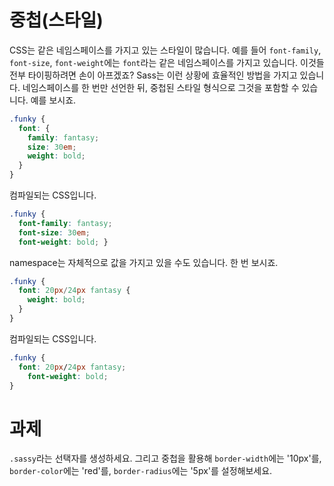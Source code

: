 # 중첩(스타일)

CSS는 같은 네임스페이스를 가지고 있는 스타일이 많습니다. 예를 들어 `font-family`, `font-size`, `font-weight`에는 `font`라는 같은 네임스페이스를 가지고 있습니다. 이것들 전부 타이핑하려면 손이 아프겠죠? Sass는 이런 상황에 효율적인 방법을 가지고 있습니다. 네임스페이스를 한 번만 선언한 뒤, 중첩된 스타일 형식으로 그것을 포함할 수 있습니다.
예를 보시죠.

```scss
.funky {
  font: {
    family: fantasy;
    size: 30em;
    weight: bold;
  }
}
```

컴파일되는 CSS입니다.

```css
.funky {
  font-family: fantasy;
  font-size: 30em;
  font-weight: bold; }
```

namespace는 자체적으로 값을 가지고 있을 수도 있습니다. 한 번 보시죠.

```scss
.funky {
  font: 20px/24px fantasy {
    weight: bold;
  }
}
```

컴파일되는 CSS입니다.

```css
.funky {
  font: 20px/24px fantasy;
    font-weight: bold;
}
```

# 과제

`.sassy`라는 선택자를 생성하세요. 그리고 중첩을 활용해 `border-width`에는 '10px'를, `border-color`에는 'red'를, `border-radius`에는 '5px'를 설정해보세요.
